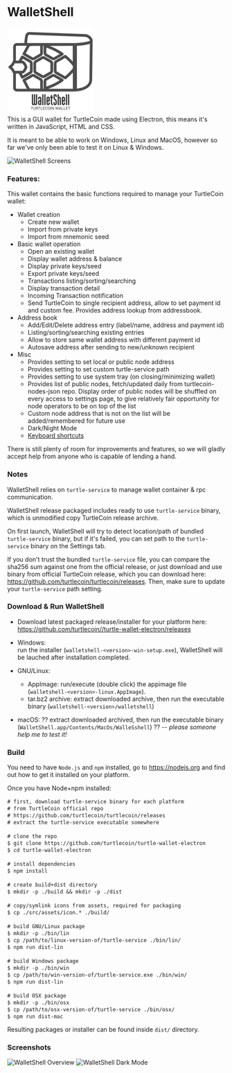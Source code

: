 # WalletShell

![WalletShell Logo](docs/walletshell.png)  
This is a GUI wallet for TurtleCoin made using Electron, this means it's written in JavaScript, HTML and CSS. 

It is meant to be able to work on Windows, Linux and MacOS, however so far we've only been able to test it on Linux &amp; Windows.

![WalletShell Screens](https://raw.githubusercontent.com/rixombea/turtle-wallet-electron/wssx/sc/walletshell_ss.gif "WalletShell Screens")

### Features:
This wallet contains the basic functions required to manage your TurtleCoin wallet:

* Wallet creation
  * Create new wallet
  * Import from private keys
  * Import from mnemonic seed
* Basic wallet operation
  * Open an existing  wallet
  * Display wallet address & balance
  * Display private keys/seed
  * Export private keys/seed
  * Transactions listing/sorting/searching
  * Display transaction detail
  * Incoming Transaction notification
  * Send TurtleCoin to single recipient address, allow to set payment id and custom fee. Provides address lookup from addressbook.
* Address book
  * Add/Edit/Delete address entry (label/name, address and payment id)
  * Listing/sorting/searching existing entries
  * Allow to store same wallet address with different payment id
  * Autosave address after sending to new/unknown recipient
* Misc
  * Provides setting to set local or public node address
  * Provides setting to set custom turtle-service path
  * Provides setting to use system tray (on closing/minimizing wallet)
  * Provides list of public nodes, fetch/updated daily from turtlecoin-nodes-json repo. Display order of public nodes will be shuffled on every access to settings page, to give relatively fair opportunity for node operators to be on top of the list
  * Custom node address that is not on the list will be added/remembered for future use
  * Dark/Night Mode
  * [Keyboard shortcuts](docs/shortcut.md)


There is still plenty of room for improvements and features, so we will gladly accept help from anyone who is capable of lending a hand.

### Notes

WalletShell relies on `turtle-service` to manage wallet container &amp; rpc communication.

WalletShell release packaged includes ready to use `turtle-service` binary, which is unmodified copy TurtleCoin release archive.

On first launch, WalletShell will try to detect location/path of bundled `turtle-service` binary, but if it's failed, you can set path to the `turtle-service` binary on the Settings tab.

If you don't trust the bundled `turtle-service` file, you can compare the sha256 sum against one from the official release, or just download and use binary from official TurtleCoin release, which you can download here: https://github.com/turtlecoin/turtlecoin/releases. Then,  make sure to update your `turtle-service` path setting.

### Download &amp; Run WalletShell

* Download latest packaged release/installer for your platform here: https://github.com/turtlecoin//turtle-wallet-electron/releases

* Windows:  
run the installer (`walletshell-<version>-win-setup.exe`), WalletShell will be lauched after installation completed.
* GNU/Linux:
  * AppImage: run/execute (double click) the appimage file (`walletshell-<version>-linux.AppImage`).
  * tar.bz2 archive: extract downloaded archive, then run the executable binary (`walletshell-<version>/walletshell`) 
* macOS: ?? extract downloaded archived, then run the executable binary (`WalletShell.app/Contents/MacOs/WalleSshell`) ?? -- _please someone help me to test it!_

### Build
You need to have `Node.js` and `npm` installed, go to https://nodejs.org and find out how to get it installed on your platform.

Once you have Node+npm installed:
```
# first, download turtle-service binary for each platform
# from TurtleCoin official repo
# https://github.com/turtlecoin/turtlecoin/releases
# extract the turtle-service executable somewhere

# clone the repo
$ git clone https://github.com/turtlecoin/turtle-wallet-electron
$ cd turtle-wallet-electron

# install dependencies
$ npm install

# create build+dist directory
$ mkdir -p ./build && mkdir -p ./dist

# copy/symlink icons from assets, required for packaging
$ cp ./src/assets/icon.* ./build/

# build GNU/Linux package
$ mkdir -p ./bin/lin
$ cp /path/to/linux-version-of/turtle-service ./bin/lin/
$ npm run dist-lin

# build Windows package
$ mkdir -p ./bin/win
$ cp /path/to/win-version-of/turtle-service.exe ./bin/win/
$ npm run dist-lin

# build OSX package
$ mkdir -p ./bin/osx
$ cp /path/to/osx-version-of/turtle-service ./bin/osx/
$ npm run dist-mac
```

Resulting packages or installer can be found inside `dist/` directory.

### Screenshots
![WalletShell Overview](https://raw.githubusercontent.com/rixombea/turtle-wallet-electron/wssx/sc/ss-on.png) ![WalletShell Dark Mode](https://raw.githubusercontent.com/rixombea/turtle-wallet-electron/wssx/sc/ss-od.png)